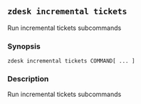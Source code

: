 ## `zdesk incremental tickets`

Run incremental tickets subcommands

### Synopsis

    zdesk incremental tickets COMMAND[ ... ]

### Description

Run incremental tickets subcommands

